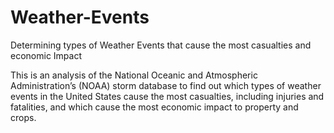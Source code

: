 # Weather-Events
Determining types of Weather Events that cause the most casualties and economic Impact

This is an analysis of the National Oceanic and Atmospheric Administration’s (NOAA) storm database to find out which types of weather events in the United States cause the most casualties, including injuries and fatalities, and which cause the most economic impact to property and crops.


